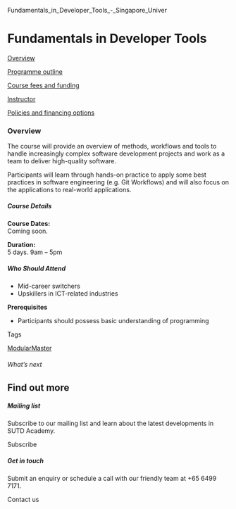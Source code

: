 Fundamentals_in_Developer_Tools_-_Singapore_Univer



Fundamentals in Developer Tools
===============================

[Overview](/course/fundamentals-in-developer-tools/#tabs)

[Programme outline](/course/fundamentals-in-developer-tools/programme-outline/#tabs)

[Course fees and funding](/course/fundamentals-in-developer-tools/course-fees-and-funding/#tabs)

[Instructor](/course/fundamentals-in-developer-tools/instructor/#tabs)

[Policies and financing options](/course/fundamentals-in-developer-tools/policies-and-financing-options/#tabs)

### Overview

The course will provide an overview of methods, workflows and tools to handle increasingly complex software development projects and work as a team to deliver high-quality software.

Participants will learn through hands-on practice to apply some best practices in software engineering (e.g. Git Workflows) and will also focus on the applications to real-world applications.

##### **Course Details**

**Course Dates:**  
Coming soon.

**Duration:**  
5 days. 9am – 5pm

##### **Who Should Attend**

* Mid-career switchers
* Upskillers in ICT-related industries

**Prerequisites**

* Participants should possess basic understanding of programming

Tags

[ModularMaster](/admissions/academy/courses-and-modules/?academy-type-course=792)

###### What’s next

Find out more
-------------

##### Mailing list

Subscribe to our mailing list and learn about the latest developments in SUTD Academy.

Subscribe

##### Get in touch

Submit an enquiry or schedule a call with our friendly team at +65 6499 7171.

Contact us

